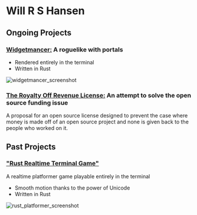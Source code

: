 # Will R S Hansen

## Ongoing Projects

### [Widgetmancer:](https://github.com/willhansen/widgetmancer) A roguelike with portals
- Rendered entirely in the terminal
- Written in Rust

![widgetmancer_screenshot](https://github.com/willhansen/willhansen/assets/2918280/f44bc5e4-413a-44c5-b554-fb023d3d45da)


### [The Royalty Off Revenue License:](https://github.com/willhansen/RoyaltyOffRevenueLicense) An attempt to solve the open source funding issue
A proposal for an open source license designed to prevent the case where money is made off of an open source project and none is given back to the people who worked on it.

## Past Projects

### ["Rust Realtime Terminal Game"](https://github.com/willhansen/rust_realtime_terminal_game)
A realtime platformer game playable entirely in the terminal
- Smooth motion thanks to the power of Unicode
- Written in Rust

![rust_platformer_screenshot](https://github.com/willhansen/willhansen/assets/2918280/8b68265d-e33f-476d-9b88-b617460fc1a4)

